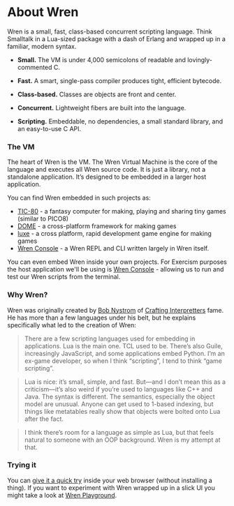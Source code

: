 # About Wren

Wren is a small, fast, class-based concurrent scripting language.   Think
Smalltalk in a Lua-sized package with a dash of Erlang and wrapped up in a
familiar, modern syntax.

- **Small.** The VM is under 4,000 semicolons of readable and lovingly-commented C.

- **Fast.** A smart, single-pass compiler produces tight, efficient bytecode.

- **Class-based.** Classes are objects are front and center.

- **Concurrent.** Lightweight fibers are built into the language.

- **Scripting.** Embeddable, no dependencies, a small standard library, and an easy-to-use C API.


### The VM

The heart of Wren is the VM.  The Wren Virtual Machine is the core of the language and executes all Wren source code. It is just a library, not a standalone application. It’s designed to be embedded in a larger host application.

You can find Wren embedded in such projects as:

* [TIC-80](https://tic.computer) - a fantasy computer for making, playing and sharing tiny games (similar to PICO8)
* [DOME](https://domeengine.com) - a cross-platform framework for making games
* [luxe](https://luxeengine.com) - a cross platform, rapid development game engine for making games
* [Wren Console][wren-console] - a Wren REPL and CLI written largely in Wren itself.

You can even embed Wren inside your own projects.  For Exercism purposes the host application we'll be using is [Wren Console]([wren-console]) - allowing us to run and test our Wren scripts from the terminal.


### Why Wren?

Wren was originally created by [Bob Nystrom](http://journal.stuffwithstuff.com) of [Crafting Interpretters](http://craftinginterpreters.com) fame.  He has more than a few languages under his belt, but he explains specifically what led to the creation of Wren:

> There are a few scripting languages used for embedding in applications. Lua is the main one. TCL used to be. There’s also Guile, increasingly JavaScript, and some applications embed Python. I’m an ex-game developer, so when I think “scripting”, I tend to think “game scripting”.

> Lua is nice: it’s small, simple, and fast. But—and I don’t mean this as a criticism—it’s also weird if you’re used to languages like C++ and Java. The syntax is different. The semantics, especially the object model are unusual. Anyone can get used to 1-based indexing, but things like metatables really show that objects were bolted onto Lua after the fact.

> I think there’s room for a language as simple as Lua, but that feels natural to someone with an OOP background. Wren is my attempt at that.

### Trying it

You can [give it a quick try][try-it] inside your web browser (without  installing a thing). If you want to experiment with Wren wrapped up in a slick UI you might take a look at [Wren Playground][wren-playground].

[wren]: https://wren.io
[wren-console]: https://github.com/joshgoebel/wren-console
[wren-playground]: https://github.com/ninjascl/wren-playground
[try-it]: https://wren.io/try/